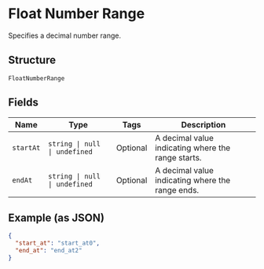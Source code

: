 
# Float Number Range

Specifies a decimal number range.

## Structure

`FloatNumberRange`

## Fields

| Name | Type | Tags | Description |
|  --- | --- | --- | --- |
| `startAt` | `string \| null \| undefined` | Optional | A decimal value indicating where the range starts. |
| `endAt` | `string \| null \| undefined` | Optional | A decimal value indicating where the range ends. |

## Example (as JSON)

```json
{
  "start_at": "start_at0",
  "end_at": "end_at2"
}
```

